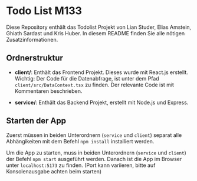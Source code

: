 # Todo List M133

Diese Repository enthält das Todolist Projekt von Lian Studer, Elias Amstein, Ghiath Sardast und Kris Huber. In diesem README finden Sie alle nötigen Zusatzinformationen.

## Ordnerstruktur

- **client/**: Enthält das Frontend Projekt. Dieses wurde mit React.js erstellt. Wichtig: Der Code für die Datenabfrage, ist unter dem Pfad `client/src/DataContext.tsx` zu finden. Der relevante Code ist mit Kommentaren beschrieben.

- **service/**: Enthält das Backend Projekt, erstellt mit Node.js und Express.

## Starten der App

Zuerst müssen in beiden Unterordnern (`service` und `client`) separat alle Abhängikeiten mit dem Befehl `npm install` installiert werden.

Um die App zu starten, muss in beiden Unterordnern (`service` und `client`) der Befehl `npm start` ausgeführt werden. Danach ist die App im Browser unter `localhost:5173` zu finden. (Port kann variieren, bitte auf Konsolenausgabe achten beim starten)